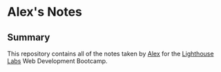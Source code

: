 # Alex's Notes

## Summary

This repository contains all of the notes taken by [Alex](https://github.com/alexthemac) for the [Lighthouse Labs](https://www.lighthouselabs.ca/) Web Development Bootcamp.

